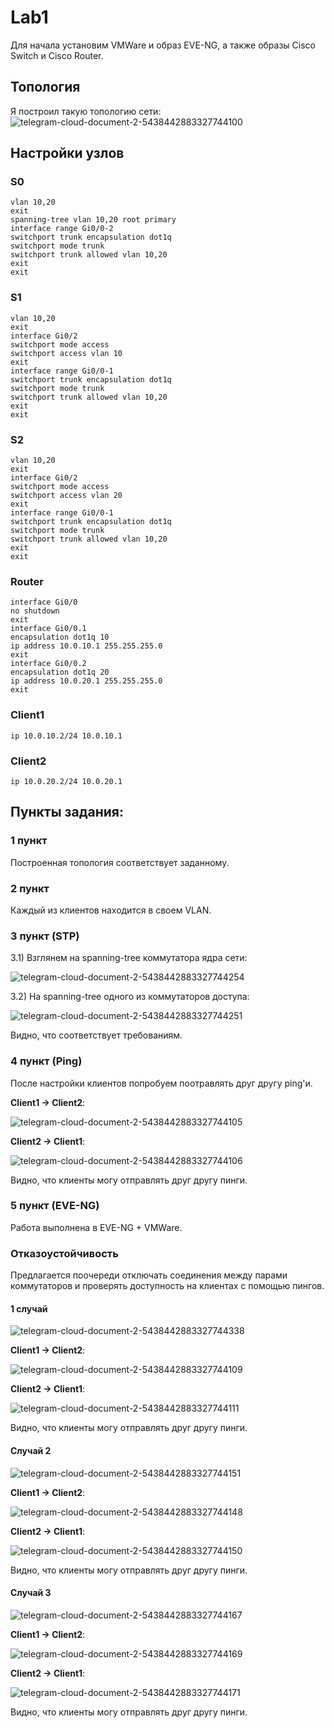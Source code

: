 # Lab1

Для начала установим VMWare и образ EVE-NG, а также образы Cisco Switch и Cisco Router.

## Топология
Я построил такую топологию сети:
![telegram-cloud-document-2-5438442883327744100](https://github.com/NickNekr/pc-networks/assets/87271224/3ac5bf62-3e99-4693-aa9e-6202451a3b49)


## Настройки узлов
### S0
```plaintext
vlan 10,20
exit
spanning-tree vlan 10,20 root primary
interface range Gi0/0-2
switchport trunk encapsulation dot1q
switchport mode trunk
switchport trunk allowed vlan 10,20
exit
exit
```
### S1
```plaintext
vlan 10,20
exit
interface Gi0/2
switchport mode access
switchport access vlan 10
exit
interface range Gi0/0-1
switchport trunk encapsulation dot1q
switchport mode trunk
switchport trunk allowed vlan 10,20
exit
exit
```

### S2
```plaintext
vlan 10,20
exit
interface Gi0/2
switchport mode access
switchport access vlan 20
exit
interface range Gi0/0-1
switchport trunk encapsulation dot1q
switchport mode trunk
switchport trunk allowed vlan 10,20
exit
exit
```

### Router
```plaintext
interface Gi0/0
no shutdown
exit
interface Gi0/0.1
encapsulation dot1q 10
ip address 10.0.10.1 255.255.255.0
exit
interface Gi0/0.2
encapsulation dot1q 20
ip address 10.0.20.1 255.255.255.0
exit
```

### Client1
```plaintext
ip 10.0.10.2/24 10.0.10.1
```

### Client2
```plaintext
ip 10.0.20.2/24 10.0.20.1
```

## Пункты задания:
### 1 пункт
Построенная топология соответствует заданному.

### 2 пункт
Каждый из клиентов находится в своем VLAN.

### 3 пункт (STP)
3.1) Взглянем на spanning-tree коммутатора ядра сети:

![telegram-cloud-document-2-5438442883327744254](https://github.com/NickNekr/pc-networks/assets/87271224/195284ec-f168-4a19-b138-13cca201988b)

3.2) На spanning-tree одного из коммутаторов доступа:

![telegram-cloud-document-2-5438442883327744251](https://github.com/NickNekr/pc-networks/assets/87271224/6d559021-d686-432f-83eb-dea9cdad146c)

Видно, что соответствует требованиям.

### 4 пункт (Ping)
После настройки клиентов попробуем поотравлять друг другу ping'и.

**Client1 -> Client2**:

![telegram-cloud-document-2-5438442883327744105](https://github.com/NickNekr/pc-networks/assets/87271224/d80164fd-99af-4e3d-bcc7-a078047a3ffe)


**Client2 -> Client1**:

![telegram-cloud-document-2-5438442883327744106](https://github.com/NickNekr/pc-networks/assets/87271224/00612022-5c7c-4cc9-b2db-763a3d9194ee)

Видно, что клиенты могу отправлять друг другу пинги.

### 5 пункт (EVE-NG)

Работа выполнена в EVE-NG + VMWare.

### Отказоустойчивость

Предлагается поочереди отключать соединения между парами коммутаторов и проверять доступность на клиентах с помощью пингов.

#### 1 случай

![telegram-cloud-document-2-5438442883327744338](https://github.com/NickNekr/pc-networks/assets/87271224/4fe6bda7-2090-4c82-a920-60a4e5e8591b)

**Client1 -> Client2**:

![telegram-cloud-document-2-5438442883327744109](https://github.com/NickNekr/pc-networks/assets/87271224/8d850ffb-8d1a-4a24-aeec-3b71d4e8bbe6)

**Client2 -> Client1**:

![telegram-cloud-document-2-5438442883327744111](https://github.com/NickNekr/pc-networks/assets/87271224/5998c7ba-e821-4bd2-8e9a-6e3ea6e8a27d)

Видно, что клиенты могу отправлять друг другу пинги.

#### Случай 2

![telegram-cloud-document-2-5438442883327744151](https://github.com/NickNekr/pc-networks/assets/87271224/131f6d06-523e-4c9e-b192-4e62a57c50c5)

**Client1 -> Client2**:

![telegram-cloud-document-2-5438442883327744148](https://github.com/NickNekr/pc-networks/assets/87271224/ef96dd11-a335-41c3-9dba-e6836f93f54a)

**Client2 -> Client1**:

![telegram-cloud-document-2-5438442883327744150](https://github.com/NickNekr/pc-networks/assets/87271224/d53d8220-b86e-4233-b651-b1bc13792da1)

Видно, что клиенты могу отправлять друг другу пинги.

#### Случай 3 

![telegram-cloud-document-2-5438442883327744167](https://github.com/NickNekr/pc-networks/assets/87271224/f54c4f11-d27e-4abd-9661-87e70950bba3)

**Client1 -> Client2**:

![telegram-cloud-document-2-5438442883327744169](https://github.com/NickNekr/pc-networks/assets/87271224/c8331dc0-3390-4f02-90c8-0d0e8b584c78)

**Client2 -> Client1**:

![telegram-cloud-document-2-5438442883327744171](https://github.com/NickNekr/pc-networks/assets/87271224/84426056-5a70-41c8-9d82-137b0c02ad00)

Видно, что клиенты могу отправлять друг другу пинги.
